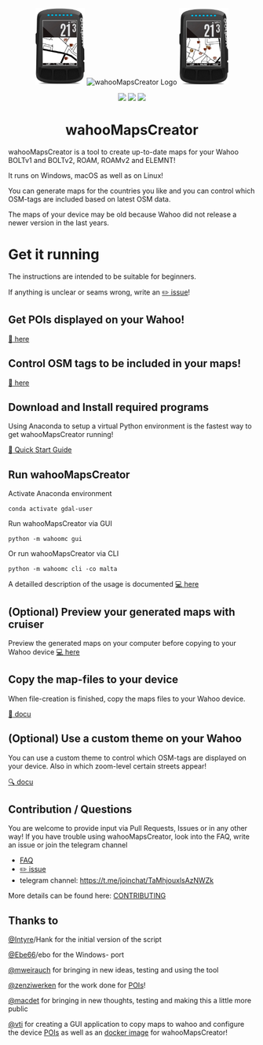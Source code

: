 <div align="center">
    <p>
    <img src="https://github.com/treee111/wahooMapsCreator/blob/develop/docs/wahoo_elemnt_bolt_poi1.png" alt="wahooMapsCreator Logo" width=20%>
    <img src="https://github.com/treee111/wahooMapsCreator/blob/develop/docs/wahoo_elemnt_bolt.png" alt="wahooMapsCreator Logo" width=20%>
    <img src="https://github.com/treee111/wahooMapsCreator/blob/develop/docs/wahoo_elemnt_bolt_poi2.png" alt="wahooMapsCreator Logo" width=20%>
    </p>
    <p>
        <a href="https://img.shields.io/badge/python-v3.6+-blue.svg" alt="Python">
            <img src="https://img.shields.io/badge/python-v3.6+-blue.svg" /></a>
        <a href="https://github.com/treee111/wahooMapsCreator/issues" alt="GitHub issues">
            <img src="https://img.shields.io/github/issues/treee111/wahooMapsCreator" /></a>
        <a href="#sponsors" alt="Contributions welcome">
            <img src="https://img.shields.io/badge/contributions-welcome-orange.svg" /></a>
    </p>
    <h1>wahooMapsCreator</h1>
</div>
wahooMapsCreator is a tool to create up-to-date maps for your Wahoo BOLTv1 and BOLTv2, ROAM, ROAMv2 and ELEMNT!

It runs on Windows, macOS as well as on Linux!

You can generate maps for the countries you like and you can control which OSM-tags are included based on latest OSM data.

The maps of your device may be old because Wahoo did not release a newer version in the last years.

# Get it running
The instructions are intended to be suitable for beginners.

If anything is unclear or seams wrong, write an [:pencil2: issue](https://github.com/treee111/wahooMapsCreator/issues)!

## Get POIs displayed on your Wahoo!
[:cookie: here](docs/USAGE.md#pois---points-of-interest)

## Control OSM tags to be included in your maps!
[:wrench: here](docs/USAGE.md#user-specific-configuration)

## Download and Install required programs
Using Anaconda to setup a virtual Python environment is the fastest way to get wahooMapsCreator running!

[:rocket: Quick Start Guide](docs/QUICKSTART_ANACONDA.md#download-and-install-required-programs)

## Run wahooMapsCreator
Activate Anaconda environment
```
conda activate gdal-user
```
Run wahooMapsCreator via GUI
```
python -m wahoomc gui
```
Or run wahooMapsCreator via CLI
```
python -m wahoomc cli -co malta
```

A detailled description of the usage is documented [:computer: here](docs/USAGE.md#usage-of-wahoomapscreator)

## (Optional) Preview your generated maps with cruiser
Preview the generated maps on your computer before copying to your Wahoo device [:computer: here](docs/USAGE_CRUISER.md#usage-of-cruiser)

## Copy the map-files to your device
When file-creation is finished, copy the maps files to your Wahoo device.

[:floppy_disk: docu](docs/COPY_TO_WAHOO.md#copy-maps-files-to-wahoo-device-)

## (Optional) Use a custom theme on your Wahoo
You can use a custom theme to control which OSM-tags are displayed on your device. Also in which zoom-level certain streets appear!

[:mag: docu](docs/TAGS_ON_MAP_AND_DEVICE.md#osm-tags-during-map-creation-and-on-your-device-)

## Contribution / Questions
You are welcome to provide input via Pull Requests, Issues or in any other way!
If you have trouble using wahooMapsCreator, look into the FAQ, write an issue or join the telegram channel
- [FAQ](docs/FAQ.md#frequently-asked-questions)
- [:pencil2: issue](https://github.com/treee111/wahooMapsCreator/issues)
- telegram channel: https://t.me/joinchat/TaMhjouxlsAzNWZk

More details can be found here: [CONTRIBUTING](docs/CONTRIBUTING.md#contributing-to-wahoomapscreator-)

## Thanks to
[@Intyre](https://github.com/Intyre)/Hank for the initial version of the script

[@Ebe66](https://github.com/Ebe66)/ebo for the Windows- port

[@mweirauch](https://github.com/mweirauch) for bringing in new ideas, testing and using the tool

[@zenziwerken](https://github.com/zenziwerken) for the work done for [POIs](https://github.com/zenziwerken/Bolt2-Mapsforge-Rendertheme)!

[@macdet](https://github.com/macdet) for bringing in new thoughts, testing and making this a little more public

[@vti](https://github.com/vti) for creating a GUI application to copy maps to wahoo and configure the device [POIs](https://github.com/vti/elemntary) as well as an [docker image](https://github.com/vti/wahooMapsCreator-docker) for wahooMapsCreator!